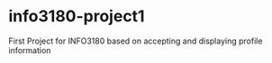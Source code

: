 # info3180-project1
 First Project for INFO3180 based on accepting and displaying profile information
